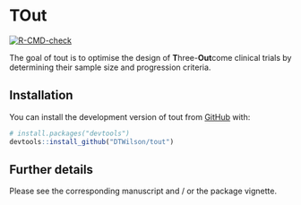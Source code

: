 
<!-- README.md is generated from README.Rmd. Please edit that file -->

# TOut

<!-- badges: start -->

[![R-CMD-check](https://github.com/DTWilson/tout/actions/workflows/R-CMD-check.yaml/badge.svg)](https://github.com/DTWilson/tout/actions/workflows/R-CMD-check.yaml)
<!-- badges: end -->

The goal of tout is to optimise the design of **T**hree-**Out**come
clinical trials by determining their sample size and progression
criteria.

## Installation

You can install the development version of tout from
[GitHub](https://github.com/) with:

``` r
# install.packages("devtools")
devtools::install_github("DTWilson/tout")
```

## Further details

Please see the corresponding manuscript and / or the package vignette.
